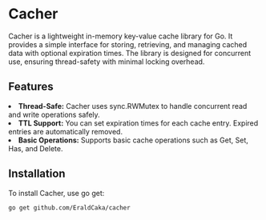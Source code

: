 # Cacher
Cacher is a lightweight in-memory key-value cache library for Go. It provides a simple interface for storing, retrieving, and managing cached data with optional expiration times. The library is designed for concurrent use, ensuring thread-safety with minimal locking overhead.

## Features
<li><strong>Thread-Safe:</strong> Cacher uses sync.RWMutex to handle concurrent read and write operations safely.
<li><strong>TTL Support:</strong> You can set expiration times for each cache entry. Expired entries are automatically removed.
<li><strong>Basic Operations:</strong> Supports basic cache operations such as Get, Set, Has, and Delete.

## Installation
To install Cacher, use go get:
```shell
go get github.com/EraldCaka/cacher
```